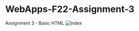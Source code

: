 # WebApps-F22-Assignment-3
Assignment 3 - Basic HTML
![Index]( https://44-563-web-apps-f22.github.io/44563-webapps-assignment-3-SaiTej10132/)
